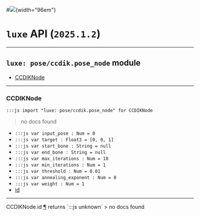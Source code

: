 #![](../../../../../../images/luxe-dark.svg){width="96em"}

# `luxe` API (`2025.1.2`)  


---

## `luxe: pose/ccdik.pose_node` module

- [CCDIKNode](#ccdiknode)   

---

### CCDIKNode
`:::js import "luxe: pose/ccdik.pose_node" for CCDIKNode`
> no docs found

- `:::js var input_pose : Num = 0`
- `:::js var target : Float3 = [0, 0, 1]`
- `:::js var start_bone : String = null`
- `:::js var end_bone : String = null`
- `:::js var max_iterations : Num = 10`
- `:::js var min_iterations : Num = 1`
- `:::js var threshold : Num = 0.01`
- `:::js var annealing_exponent : Num = 0`
- `:::js var weight : Num = 1`
- [id](#CCDIKNode.id)

<hr/>
<endpoint module="luxe: pose/ccdik.pose_node" class="CCDIKNode" signature="id"></endpoint>
<signature id="CCDIKNode.id">CCDIKNode.id
<a class="headerlink" href="#CCDIKNode.id" title="Permanent link">¶</a></signature>
<span class='api_ret'>returns</span> `:::js unknown`
> no docs found   

